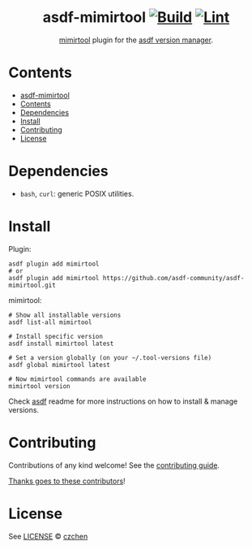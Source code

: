 <div align="center">

# asdf-mimirtool [![Build](https://github.com/asdf-community/asdf-mimirtool/actions/workflows/build.yml/badge.svg)](https://github.com/asdf-community/asdf-mimirtool/actions/workflows/build.yml) [![Lint](https://github.com/asdf-community/asdf-mimirtool/actions/workflows/lint.yml/badge.svg)](https://github.com/asdf-community/asdf-mimirtool/actions/workflows/lint.yml)

[mimirtool](https://grafana.com/docs/mimir/latest/manage/tools/mimirtool/) plugin for the [asdf version manager](https://asdf-vm.com).

</div>

# Contents

* [asdf-mimirtool  ](#asdf-mimirtool--)
* [Contents](#contents)
* [Dependencies](#dependencies)
* [Install](#install)
* [Contributing](#contributing)
* [License](#license)

# Dependencies

- `bash`, `curl`: generic POSIX utilities.

# Install

Plugin:

```shell
asdf plugin add mimirtool
# or
asdf plugin add mimirtool https://github.com/asdf-community/asdf-mimirtool.git
```

mimirtool:

```shell
# Show all installable versions
asdf list-all mimirtool

# Install specific version
asdf install mimirtool latest

# Set a version globally (on your ~/.tool-versions file)
asdf global mimirtool latest

# Now mimirtool commands are available
mimirtool version
```

Check [asdf](https://github.com/asdf-vm/asdf) readme for more instructions on how to
install & manage versions.

# Contributing

Contributions of any kind welcome! See the [contributing guide](contributing.md).

[Thanks goes to these contributors](https://github.com/asdf-community/asdf-mimirtool/graphs/contributors)!

# License

See [LICENSE](LICENSE) © [czchen](https://github.com/czchen/)
